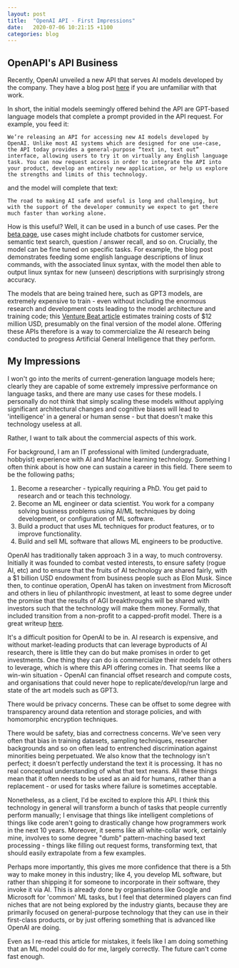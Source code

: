 ```yaml
---
layout: post
title:  "OpenAI API - First Impressions"
date:   2020-07-06 10:21:15 +1100
categories: blog
---
```


## OpenAPI's API Business

Recently, OpenAI unveiled a new API that serves AI models developed by the company. They have a blog post [here](https://openai.com/blog/openai-api/) if you are unfamiliar with that work.

In short, the initial models seemingly offered behind the API are GPT-based language models that complete a prompt provided in the API request. For example, you feed it:

```
We’re releasing an API for accessing new AI models developed by OpenAI. Unlike most AI systems which are designed for one use-case, the API today provides a general-purpose “text in, text out” interface, allowing users to try it on virtually any English language task. You can now request access in order to integrate the API into your product, develop an entirely new application, or help us explore the strengths and limits of this technology.
```

and the model will complete that text:

```
The road to making AI safe and useful is long and challenging, but with the support of the developer community we expect to get there much faster than working alone.
```

How is this useful? Well, it can be used in a bunch of use cases. Per the [beta page](https://beta.openai.com), use cases might include chatbots for customer service, semantic text search, question / answer recall, and so on. Crucially, the model can be fine tuned on specific tasks. For example, the blog post demonstrates feeding some english language descriptions of linux commands, with the associated linux syntax, with the model then able to output linux syntax for new (unseen) descriptions with surprisingly strong accuracy.

The models that are being trained here, such as GPT3 models, are extremely expensive to train - even without including the enormous research and development costs leading to the model architecture and training code; this [Venture Beat article](https://venturebeat.com/2020/06/11/openai-launches-an-api-to-commercialize-its-research/) estimates training costs of $12 million USD, presumably on the final version of the model alone. Offering these APIs therefore is a way to commercialize the AI research being conducted to progress Artificial General Intelligence that they perform.

## My Impressions

I won't go into the merits of current-generation language models here; clearly they are capable of some extremely impressive performance on language tasks, and there are many use cases for these models. I personally do not think that simply scaling these models without applying significant architectural changes and cognitive biases will lead to 'intelligence' in a general or human sense - but that doesn't make this technology useless at all.

Rather, I want to talk about the commercial aspects of this work.

For background, I am an IT professional with limited (undergraduate, hobbyist) experience with AI and Machine learning technology. Something I often think about is how one can sustain a career in this field. There seem to be the following paths;
1. Become a researcher - typically requiring a PhD. You get paid to research and or teach this technology.
2. Become an ML engineer or data scientist. You work for a company solving business problems using AI/ML techniques by doing development, or configuration of ML software.
3. Build a product that uses ML techniques for product features, or to improve functionality.
4. Build and sell ML software that allows ML engineers to be productive.

OpenAI has traditionally taken approach 3 in a way, to much controversy. Initially it was founded to combat vested interests, to ensure safety (rogue AI, etc) and to ensure that the fruits of AI technology are shared fairly, with a $1 billion USD endowment from business people such as Elon Musk. Since then, to continue operation, OpenAI has taken on investment from Microsoft and others in lieu of philanthropic investment, at least to some degree under the promise that the results of AGI breakthroughs will be shared with investors such that the technology will make them money. Formally, that included transition from a non-profit to a capped-profit model. There is a great writeup [here](https://www.technologyreview.com/2020/02/17/844721/ai-openai-moonshot-elon-musk-sam-altman-greg-brockman-messy-secretive-reality/).

It's a difficult position for OpenAI to be in. AI research is expensive, and without market-leading products that can leverage byproducts of AI research, there is little they can do but make promises in order to get investments. One thing they can do is commercialize their models for others to leverage, which is where this API offering comes in. That seems like a win-win situation - OpenAI can financial offset research and compute costs, and organisations that could never hope to replicate/develop/run large and state of the art models such as GPT3.

There would be privacy concerns. These can be offset to some degree with transparency around data retention and storage policies, and with homomorphic encryption techniques.

There would be safety, bias and correctness concerns. We've seen very often that bias in training datasets, sampling techniques, researcher backgrounds and so on often lead to entrenched discrimination against minorities being perpetuated. We also know that the technology isn't perfect; it doesn't perfectly understand the text it is processing. It has no real conceptual understanding of what that text means. All these things mean that it often needs to be used as an aid for humans, rather than a replacement - or used for tasks where failure is sometimes acceptable.

Nonetheless, as a client, I'd be excited to explore this API. I think this technology in general will transform a bunch of tasks that people currently perform manually; I envisage that things like intelligent completions of things like code aren't going to drastically change how programmers work in the next 10 years. Moreover, it seems like all white-collar work, certainly mine, involves to some degree "dumb" pattern-maching based text processing - things like filling out request forms, transforming text, that should easily extrapolate from a few examples.

Perhaps more importantly, this gives me more confidence that there is a 5th way to make money in this industry; like 4, you develop ML software, but rather than shipping it for someone to incorporate in their software, they invoke it via AI. This is already done by organisations like Google and Microsoft for 'common' ML tasks, but I feel that determined players can find niches that are not being explored by the industry giants, because they are primarily focused on general-purpose technology that they can use in their first-class products, or by just offering something that is advanced like OpenAI are doing.

Even as I re-read this article for mistakes, it feels like I am doing something that an ML model could do for me, largely correctly. The future can't come fast enough.